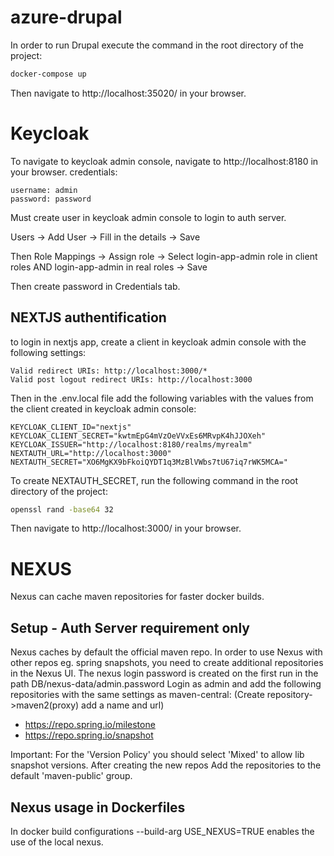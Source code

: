 # azure-drupal
In order to run Drupal execute the command in the root directory of the project:
```bash
docker-compose up
```

Then navigate to http://localhost:35020/ in your browser.

# Keycloak
To navigate to keycloak admin console, navigate to http://localhost:8180 in your browser.
credentials:
````
username: admin
password: password
````

Must create user in keycloak admin console to login to auth server.

Users -> Add User -> Fill in the details -> Save

Then Role Mappings -> Assign role -> Select login-app-admin role in client roles AND login-app-admin in real roles -> Save

Then create password in Credentials tab.

## NEXTJS authentification
to login in nextjs app, create a client in keycloak admin console with the following settings:
````
Valid redirect URIs: http://localhost:3000/*
Valid post logout redirect URIs: http://localhost:3000
````

Then in the .env.local file add the following variables with the values from the client created in keycloak admin console:
````
KEYCLOAK_CLIENT_ID="nextjs"
KEYCLOAK_CLIENT_SECRET="kwtmEpG4mVzOeVVxEs6MRvpK4hJJOXeh"
KEYCLOAK_ISSUER="http://localhost:8180/realms/myrealm"
NEXTAUTH_URL="http://localhost:3000"
NEXTAUTH_SECRET="XO6MgKX9bFkoiQYDT1q3MzBlVWbs7tU67iq7rWK5MCA="
````

To create NEXTAUTH_SECRET, run the following command in the root directory of the project:
```bash
openssl rand -base64 32
```

Then navigate to http://localhost:3000/ in your browser.


# NEXUS
Nexus can cache maven repositories for faster docker builds.
## Setup - Auth Server requirement only
Nexus caches by default the official maven repo. 
In order to use Nexus with other repos eg. spring snapshots, you need to create additional repositories in the Nexus UI.
The nexus login password is created on the first run in the path DB/nexus-data/admin.password
Login as admin and add the following repositories with the same settings as maven-central:
(Create repository->maven2(proxy) add a name and url)
- https://repo.spring.io/milestone
- https://repo.spring.io/snapshot

Important: For the 'Version Policy' you should select 'Mixed' to allow lib snapshot versions.
After creating the new repos Add the repositories to the default 'maven-public' group.
## Nexus usage in Dockerfiles
In docker build configurations --build-arg USE_NEXUS=TRUE enables the use of the local nexus.